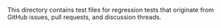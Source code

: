 This directory contains test files for regression tests that originate from
GitHub issues, pull requests, and discussion threads.
